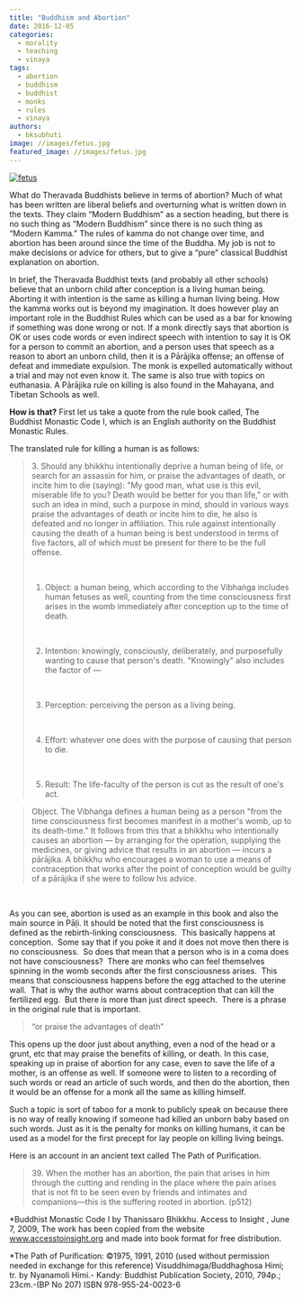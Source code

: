 ```yaml
---
title: "Buddhism and Abortion"
date: 2016-12-05
categories: 
  - morality
  - teaching
  - vinaya
tags: 
  - abortion
  - buddhism
  - buddhist
  - monks
  - rules
  - vinaya
authors: 
  - bksubhuti
image: //images/fetus.jpg
featured_image: //images/fetus.jpg
---
```


[![fetus](assets/images/fetus.jpg)](https://subhuti.withmetta.net/wp-content/uploads/2016/12/fetus.jpg)

What do Theravada Buddhists believe in terms of abortion? Much of what has been written are liberal beliefs and overturning what is written down in the texts. They claim “Modern Buddhism” as a section heading, but there is no such thing as “Modern Buddhism” since there is no such thing as “Modern Kamma.” The rules of kamma do not change over time, and abortion has been around since the time of the Buddha. My job is not to make decisions or advice for others, but to give a “pure” classical Buddhist explanation on abortion.

In brief, the Theravada Buddhist texts (and probably all other schools) believe that an unborn child after conception is a living human being. Aborting it with intention is the same as killing a human living being. How the kamma works out is beyond my imagination. It does however play an important role in the Buddhist Rules which can be used as a bar for knowing if something was done wrong or not. If a monk directly says that abortion is OK or uses code words or even indirect speech with intention to say it is OK for a person to commit an abortion, and a person uses that speech as a reason to abort an unborn child, then it is a Pārājika offense; an offense of defeat and immediate expulsion. The monk is expelled automatically without a trial and may not even know it. The same is also true with topics on euthanasia. A Pārājika rule on killing is also found in the Mahayana, and Tibetan Schools as well.

**How is that?** First let us take a quote from the rule book called, The Buddhist Monastic Code I, which is an English authority on the Buddhist Monastic Rules.

The translated rule for killing a human is as follows:

> 3\. Should any bhikkhu intentionally deprive a human being of life, or search for an assassin for him, or praise the advantages of death, or incite him to die (saying): "My good man, what use is this evil, miserable life to you? Death would be better for you than life," or with such an idea in mind, such a purpose in mind, should in various ways praise the advantages of death or incite him to die, he also is defeated and no longer in affiliation. This rule against intentionally causing the death of a human being is best understood in terms of five factors, all of which must be present for there to be the full offense.
> 
>  
> 
> 1) Object: a human being, which according to the Vibhaṅga includes human fetuses as well, counting from the time consciousness first arises in the womb immediately after conception up to the time of death.
> 
>  
> 
> 2) Intention: knowingly, consciously, deliberately, and purposefully wanting to cause that person's death. "Knowingly" also includes the factor of —
> 
>  
> 
> 3) Perception: perceiving the person as a living being.
> 
>  
> 
> 4) Effort: whatever one does with the purpose of causing that person to die.
> 
>  
> 
> 5) Result: The life-faculty of the person is cut as the result of one's act.

> Object. The Vibhaṅga defines a human being as a person "from the time consciousness first becomes manifest in a mother's womb, up to its death-time." It follows from this that a bhikkhu who intentionally causes an abortion — by arranging for the operation, supplying the medicines, or giving advice that results in an abortion — incurs a pārājika. A bhikkhu who encourages a woman to use a means of contraception that works after the point of conception would be guilty of a pārājika if she were to follow his advice.

 

As you can see, abortion is used as an example in this book and also the main source in Pāḷi. It should be noted that the first consciousness is defined as the rebirth-linking consciousness.  This basically happens at conception.  Some say that if you poke it and it does not move then there is no consciousness.  So does that mean that a person who is in a coma does not have consciousness?  There are monks who can feel themselves spinning in the womb seconds after the first consciousness arises.  This means that consciousness happens before the egg attached to the uterine wall.  That is why the author warns about contraception that can kill the fertilized egg.  But there is more than just direct speech.  There is a phrase in the original rule that is important.

> “or praise the advantages of death”

This opens up the door just about anything, even a nod of the head or a grunt, etc that may praise the benefits of killing, or death. In this case, speaking up in praise of abortion for any case, even to save the life of a mother, is an offense as well. If someone were to listen to a recording of such words or read an article of such words, and then do the abortion, then it would be an offense for a monk all the same as killing himself.

Such a topic is sort of taboo for a monk to publicly speak on because there is no way of really knowing if someone had killed an unborn baby based on such words. Just as it is the penalty for monks on killing humans, it can be used as a model for the first precept for lay people on killing living beings.

Here is an account in an ancient text called The Path of Purification.

> 39\. When the mother has an abortion, the pain that arises in him through the cutting and rending in the place where the pain arises that is not fit to be seen even by friends and intimates and companions—this is the suffering rooted in abortion. (p512)

\*Buddhist Monastic Code I by Thanissaro Bhikkhu. Access to Insight , June 7, 2009, The work has been copied from the website www.accesstoinsight.org and made into book format for free distribution.

\*The Path of Purification: ©1975, 1991, 2010 (used without permission needed in exchange for this reference) Visuddhimaga/Buddhaghosa Himi; tr. by Nyanamoli Himi.- Kandy: Buddhist Publication Society, 2010, 794p.; 23cm.-(BP No 207) ISBN 978-955-24-0023-6